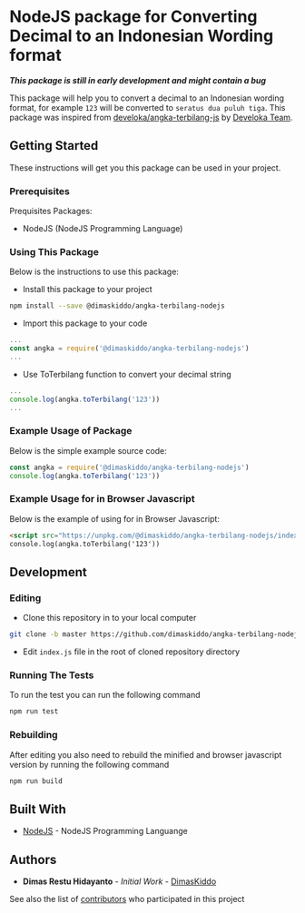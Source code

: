 # NodeJS package for Converting Decimal to an Indonesian Wording format

***This package is still in early development and might contain a bug***

This package will help you to convert a decimal to an Indonesian wording format, for example `123` will be converted to `seratus dua puluh tiga`. This package was inspired from [develoka/angka-terbilang-js](https://github.com/develoka/angka-terbilang-js) by [Develoka Team](https://github.com/develoka).

## Getting Started

These instructions will get you this package can be used in your project.

### Prerequisites

Prequisites Packages:
* NodeJS (NodeJS Programming Language)

### Using This Package

Below is the instructions to use this package:
* Install this package to your project
```sh
npm install --save @dimaskiddo/angka-terbilang-nodejs
```
* Import this package to your code
```js
...
const angka = require('@dimaskiddo/angka-terbilang-nodejs')
...
```
* Use ToTerbilang function to convert your decimal string
```js
...
console.log(angka.toTerbilang('123'))
...
```

### Example Usage of Package

Below is the simple example source code:
```js
const angka = require('@dimaskiddo/angka-terbilang-nodejs')
console.log(angka.toTerbilang('123'))
```

### Example Usage for in Browser Javascript

Below is the example of using for in Browser Javascript:
```html
<script src="https://unpkg.com/@dimaskiddo/angka-terbilang-nodejs/index.min.js"></script>
console.log(angka.toTerbilang('123'))
```

## Development

### Editing

* Clone this repository in to your local computer
```sh
git clone -b master https://github.com/dimaskiddo/angka-terbilang-nodejs.git
```
* Edit `index.js` file in the root of cloned repository directory

### Running The Tests

To run the test you can run the following command

```sh
npm run test
```

### Rebuilding

After editing you also need to rebuild the minified and browser javascript version by running the following command

```sh
npm run build
```

## Built With

* [NodeJS](https://nodejs.org/) - NodeJS Programming Languange

## Authors

* **Dimas Restu Hidayanto** - *Initial Work* - [DimasKiddo](https://github.com/dimaskiddo)

See also the list of [contributors](https://github.com/dimaskiddo/angka-terbilang-nodejs/contributors) who participated in this project
